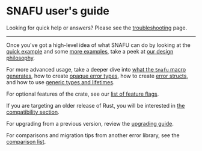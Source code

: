 # SNAFU user's guide

Looking for quick help or answers? Please see the
[troubleshooting](guide::troubleshooting) page.

---

Once you've got a high-level idea of what SNAFU can do by looking at
the [quick example](crate) and some [more examples](guide::examples),
take a peek at [our design philosophy](guide::philosophy).

For more advanced usage, take a deeper dive into [what the `Snafu`
macro generates](guide::what_code_is_generated), how to create [opaque
error types](guide::opaque), how to create [error
structs](guide::structs), and how to use [generic types and
lifetimes](guide::generics).

For optional features of the crate, see our [list of feature
flags](guide::feature_flags).

If you are targeting an older release of Rust, you will be
interested in [the compatibility section](guide::compatibility).

For upgrading from a previous version, review the [upgrading
guide](guide::upgrading).

For comparisons and migration tips from another error library,
see the [comparison list](guide::comparison).
